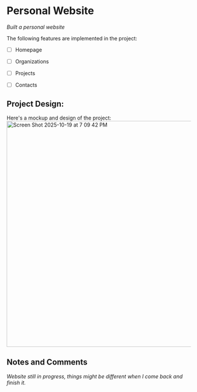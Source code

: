# Personal Website

*Built a personal website*

The following features are implemented in the project:

- [ ] Homepage

- [ ] Organizations

- [ ] Projects

- [ ] Contacts 

## Project Design:

Here's a mockup and design of the project:
<img width="1064" height="617" alt="Screen Shot 2025-10-19 at 7 09 42 PM" src="https://github.com/user-attachments/assets/e1643ed9-ed89-41a6-b4f1-cbc7b2445e61" />

## Notes and Comments

*Website still in progress, things might be different when I come back and finish it.*
